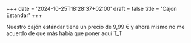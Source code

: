 +++
date = '2024-10-25T18:28:37+02:00'
draft = false
title = 'Cajon Estandar'
+++

Nuestro cajón estándar tiene un precio de 9,99 € y ahora mismo no me acuerdo de que más había que poner aquí T_T